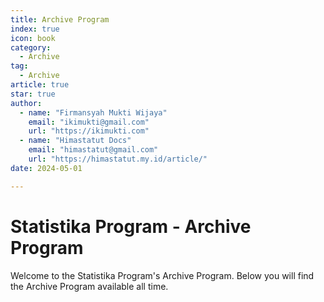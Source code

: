 ```yaml
--- 
title: Archive Program
index: true
icon: book
category:
  - Archive
tag:
  - Archive
article: true
star: true
author:
  - name: "Firmansyah Mukti Wijaya"
    email: "ikimukti@gmail.com"
    url: "https://ikimukti.com"
  - name: "Himastatut Docs"
    email: "himastatut@gmail.com"
    url: "https://himastatut.my.id/article/"
date: 2024-05-01

--- 
```


# Statistika Program - Archive Program

Welcome to the Statistika Program's Archive Program. Below you will find the Archive Program available all time.

<Catalog />


<GitContributors />
<GitChangelog />